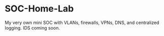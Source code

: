 # SOC-Home-Lab
My very own mini SOC with VLANs, firewalls, VPNs, DNS, and centralized logging. IDS coming soon.
